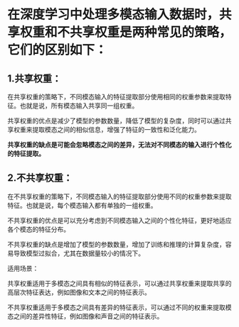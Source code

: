 # 在深度学习中处理多模态输入数据时，共享权重和不共享权重是两种常见的策略，它们的区别如下： 

## 1.共享权重：   

在共享权重的策略下，不同模态输入的特征提取部分使用相同的权重参数来提取特征。也就是说，所有模态输入共享同一组权重。  

共享权重的优点是减少了模型的参数数量，降低了模型的复杂度，同时可以通过共享权重来提取模态之间的相似信息，增强了特征的一致性和泛化能力。 

**共享权重的缺点是可能会忽略模态之间的差异，无法对不同模态的输入进行个性化的特征提取。** 



## 2.不共享权重：   

在不共享权重的策略下，不同模态输入的特征提取部分使用不同的权重参数来提取特征。也就是说，每个模态输入都有单独的一组权重。   

不共享权重的优点是可以充分考虑到不同模态输入之间的个性化特征，更好地适应各个模态的特征分布。  

不共享权重的缺点是增加了模型的参数数量，增加了训练和推理的计算复杂度，容易导致模型过拟合，尤其在数据量较小的情况下。 

适用场景： 

共享权重适用于多模态之间具有相似的特征表示，可以通过共享权重来提取共享的高层次特征表达，例如图像和文本之间的特征表示。 

不共享权重适用于多模态之间具有差异的特征表示，可以通过不同的权重来提取模态之间的差异性特征，例如图像和声音之间的特征表示。 

